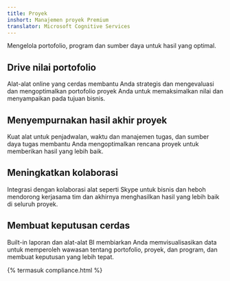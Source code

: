```yaml
---
title: Proyek
inshort: Manajemen proyek Premium
translator: Microsoft Cognitive Services
---
```


Mengelola portofolio, program dan sumber daya untuk hasil yang optimal.

## Drive nilai portofolio
Alat-alat online yang cerdas membantu Anda strategis dan mengevaluasi dan mengoptimalkan portofolio proyek Anda untuk memaksimalkan nilai dan menyampaikan pada tujuan bisnis. 

## Menyempurnakan hasil akhir proyek
Kuat alat untuk penjadwalan, waktu dan manajemen tugas, dan sumber daya tugas membantu Anda mengoptimalkan rencana proyek untuk memberikan hasil yang lebih baik. 

## Meningkatkan kolaborasi
Integrasi dengan kolaborasi alat seperti Skype untuk bisnis dan heboh mendorong kerjasama tim dan akhirnya menghasilkan hasil yang lebih baik di seluruh proyek. 

## Membuat keputusan cerdas 
Built-in laporan dan alat-alat BI membiarkan Anda memvisualisasikan data untuk memperoleh wawasan tentang portofolio, proyek, dan program, dan membuat keputusan yang lebih tepat. 

{% termasuk compliance.html %}



